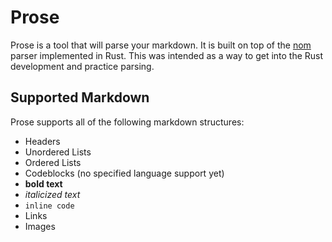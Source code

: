 # Prose

Prose is a tool that will parse your markdown. It is built on top of the [nom](https://github.com/Geal/nom) parser implemented in Rust. This was intended as a way to get into the Rust development and practice parsing.

## Supported Markdown
Prose supports all of the following markdown structures:
- Headers
- Unordered Lists
- Ordered Lists
- Codeblocks (no specified language support yet)
- **bold text**
- *italicized text*
- `inline code`
- Links
- Images
